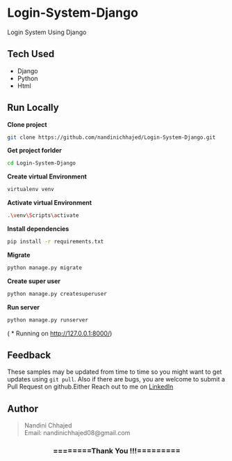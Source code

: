 # Login-System-Django
Login System Using Django

## Tech Used
- Django
- Python
- Html

## Run Locally

**Clone project**

```bash
git clone https://github.com/nandinichhajed/Login-System-Django.git
```

**Get project forlder**

```bash
cd Login-System-Django
```

**Create virtual Environment**

```bash
virtualenv venv
```

**Activate virtual Environment**

```bash
.\venv\Scripts\activate
```

**Install dependencies**

```bash
pip install -r requirements.txt
```


**Migrate**

```bash
python manage.py migrate
```

 **Create super user**

```bash
python manage.py createsuperuser
```

**Run server**

```bash
python manage.py runserver
```
( * Running on http://127.0.0.1:8000/)

## Feedback

These samples may be updated from time to time so you might want to get updates
using `git pull`.  Also if there are bugs, you are welcome to submit
a Pull Request on github.Either
Reach out to me on [LinkedIn](https://linkedin.com/in/nandinichhajed)

<h2>Author</h2>
<blockquote>
  Nandini Chhajed<br>
  Email: nandinichhajed08@gmail.com
</blockquote>

<div align="center">
    <h3>========Thank You !!!=========</h3>
</div>
